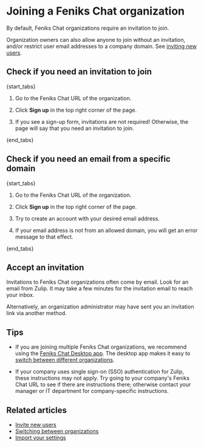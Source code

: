 # Joining a Feniks Chat organization

By default, Feniks Chat organizations require an invitation to join.

Organization owners can also allow anyone to join without an
invitation, and/or restrict user email addresses to a company domain. See
[inviting new users](/help/invite-new-users).

## Check if you need an invitation to join

{start_tabs}

1. Go to the Feniks Chat URL of the organization.

1. Click **Sign up** in the top right corner of the page.

1. If you see a sign-up form, invitations are not required! Otherwise, the
  page will say that you need an invitation to join.

{end_tabs}

## Check if you need an email from a specific domain

{start_tabs}

1. Go to the Feniks Chat URL of the organization.

1. Click **Sign up** in the top right corner of the page.

1. Try to create an account with your desired email address.

1. If your email address is not from an allowed domain, you will get an
   error message to that effect.

{end_tabs}

## Accept an invitation

Invitations to Feniks Chat organizations often come by email. Look for an email
from Zulip. It may take a few minutes for the invitation email to reach your
inbox.

Alternatively, an organization administrator may have sent you an invitation
link via another method.

## Tips

* If you are joining multiple Feniks Chat organizations, we recommend
  using the [Feniks Chat Desktop app](../apps). The desktop app makes it easy to
  [switch between different organizations](/help/switching-between-organizations).

* If your company uses single sign-on (SSO) authentication for Zulip,
  these instructions may not apply. Try going to your company's Feniks Chat URL
  to see if there are instructions there; otherwise contact your manager
  or IT department for company-specific instructions.


## Related articles

* [Invite new users](/help/invite-new-users)
* [Switching between organizations](/help/switching-between-organizations)
* [Import your settings](/help/import-your-settings)
